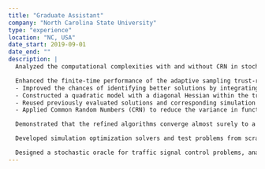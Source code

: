 ```yaml
---
title: "Graduate Assistant"
company: "North Carolina State University"
type: "experience"
location: "NC, USA"
date_start: 2019-09-01
date_end: ""
description: |
  Analyzed the computational complexities with and without CRN in stochastic optimization and theoretically demonstrated that CRN can significantly reduce the computational burden.

  Enhanced the finite-time performance of the adaptive sampling trust-region method for simulation optimization through four key refinements:
  - Improved the chances of identifying better solutions by integrating direct search techniques.
  - Constructed a quadratic model with a diagonal Hessian within the trust-region framework.
  - Reused previously evaluated solutions and corresponding simulation outputs to reduce computational cost.
  - Applied Common Random Numbers (CRN) to reduce the variance in function and gradient estimates.

  Demonstrated that the refined algorithms converge almost surely to a first-order stationary point.

  Developed simulation optimization solvers and test problems from scratch in Python.

  Designed a stochastic oracle for traffic signal control problems, analyzed its loss landscape characteristics, and evaluated the performance of various solvers.
---
```

